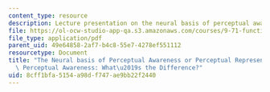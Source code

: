 ```yaml
---
content_type: resource
description: Lecture presentation on the neural basis of perceptual awareness.
file: https://ol-ocw-studio-app-qa.s3.amazonaws.com/courses/9-71-functional-mri-of-high-level-vision-fall-2007/8cff1bfa5154a98df747ae9bb22f2440_lec7_awareness.pdf
file_type: application/pdf
parent_uid: 49e64858-2af7-b4c8-55e7-4278ef551112
resourcetype: Document
title: "The Neural basis of Perceptual Awareness or Perceptual Representation vs.\
  \ Perceptual Awareness: What\u2019s the Difference?"
uid: 8cff1bfa-5154-a98d-f747-ae9bb22f2440
---
```

